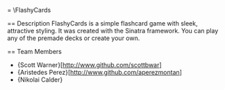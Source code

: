 = \FlashyCards

== Description
FlashyCards is a simple flashcard game with sleek, attractive styling. It was created with the Sinatra framework. You can play any of the premade decks or create your own.


== Team Members
* {Scott Warner}[http://www.github.com/scottbwar]
* {Aristedes Perez}[http://www.github.com/aperezmontan]
* {Nikolai Calder}
